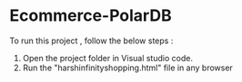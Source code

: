 # Ecommerce-PolarDB
To run this project , follow the below steps :
1) Open the project folder in Visual studio code.
2) Run the "harshinfinityshopping.html" file in any browser
